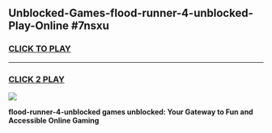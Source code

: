
## Unblocked-Games-flood-runner-4-unblocked-Play-Online #7nsxu
<h3>
<a href="https://news.freeplayer.one?title=flood-runner-4-unblocked&ref=3">CLICK TO PLAY</a></h3>
<hr>

<h3>
<a href="https://news.freeplayer.one?title=flood-runner-4-unblocked&ref=3">CLICK 2 PLAY</a>
  
</h3>

<a href="https://news.freeplayer.one?title=flood-runner-4-unblocked&ref=3"><img src="https://clearcache.store/games.png"></a>


**flood-runner-4-unblocked games unblocked: Your Gateway to Fun and Accessible Online Gaming**
